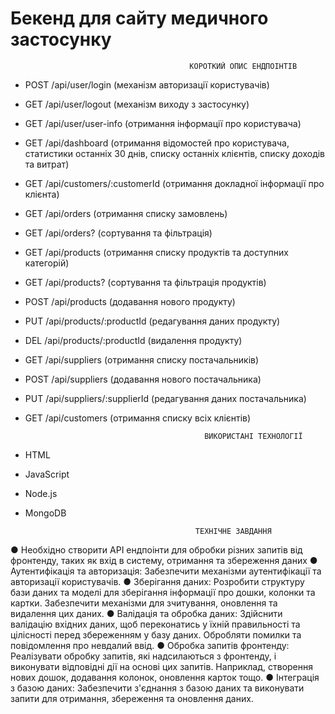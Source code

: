 # Бекенд для сайту медичного застосунку

                                            КОРОТКИЙ ОПИС ЕНДПОІНТІВ

- POST /api/user/login (механізм авторизації користувачів)
- GET /api/user/logout (механізм виходу з застосунку)
- GET /api/user/user-info (отримання інформації про користувача)
- GET /api/dashboard (отримання відомостей про користувача, статистики останніх 30 днів, списку останніх клієнтів, списку доходів та витрат)
- GET /api/customers/:customerId (отримання докладної інформації про клієнта)
- GET /api/orders (отримання списку замовлень)
- GET /api/orders? (сортування та фільтрація)
- GET /api/products (отримання списку продуктів та доступних категорій)
- GET /api/products? (сортування та фільтрація продуктів)
- POST /api/products (додавання нового продукту)
- PUT /api/products/:productId (редагування даних продукту)
- DEL /api/products/:productId (видалення продукту)
- GET /api/suppliers (отримання списку постачальників)
- POST /api/suppliers (додавання нового постачальника)
- PUT /api/suppliers/:supplierId (редагування даних постачальника)
- GET /api/customers (отримання списку всіх клієнтів)

                                              ВИКОРИСТАНІ ТЕХНОЛОГІЇ

- HTML
- JavaScript
- Node.js
- MongoDB

                                            ТЕХНІЧНЕ ЗАВДАННЯ

● Необхідно створити API ендпоінти для обробки різних запитів від фронтенду, таких як вхід в систему, отримання та збереження даних
● Аутентифікація та авторизація: Забезпечити механізми аутентифікації та авторизації користувачів.
● Зберігання даних: Розробити структуру бази даних та моделі для зберігання інформації про дошки, колонки та картки. Забезпечити механізми для зчитування, оновлення та видалення цих даних.
● Валідація та обробка даних: Здійснити валідацію вхідних даних, щоб переконатись у їхній правильності та цілісності перед збереженням у базу даних. Обробляти помилки та повідомлення про невдалий ввід.
● Обробка запитів фронтенду: Реалізувати обробку запитів, які надсилаються з фронтенду, і виконувати відповідні дії на основі цих запитів. Наприклад, створення нових дошок, додавання колонок, оновлення карток тощо.
● Інтеграція з базою даних: Забезпечити з'єднання з базою даних та виконувати запити для отримання, збереження та оновлення даних.
